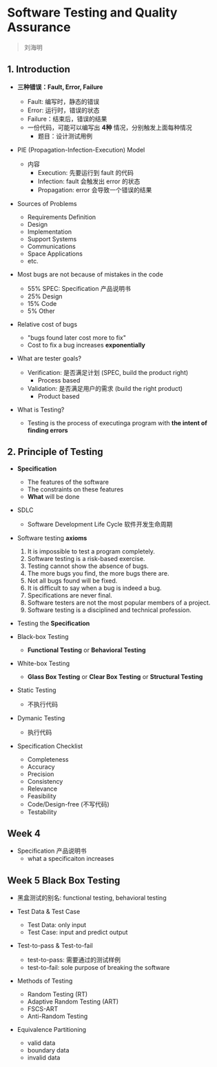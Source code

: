 # Software Testing and Quality Assurance

> 刘海明

## 1. Introduction

* **三种错误：Fault, Error, Failure**
  * Fault: 编写时，静态的错误
  * Error: 运行时，错误的状态
  * Failure：结束后，错误的结果
  * 一份代码，可能可以编写出 **4种** 情况，分别触发上面每种情况
    * 题目：设计测试用例

* PIE (Propagation-Infection-Execution) Model
  * 内容
    * Execution: 先要运行到 fault 的代码
    * Infection: fault 会触发出 error 的状态
    * Propagation: error 会导致一个错误的结果

* Sources of Problems
  * Requirements Definition
  * Design
  * Implementation
  * Support Systems
  * Communications
  * Space Applications
  * etc.

* Most bugs are not because of mistakes in the code
  * 55% SPEC: Specification 产品说明书
  * 25% Design
  * 15% Code
  * 5% Other

* Relative cost of bugs
  * "bugs found later cost more to fix"
  * Cost to fix a bug increases **exponentially**

* What are tester goals?
  * Verification: 是否满足计划 (SPEC, build the product right)
    * Process based
  * Validation: 是否满足用户的需求 (build the right product)
    * Product based

* What is Testing?
  * Testing is the process of executinga program with **the intent of finding errors**

## 2. Principle of Testing

* **Specification**
  * The features of the software
  * The constraints on these features
  * **What** will be done

* SDLC
  * Software Development Life Cycle 软件开发生命周期

* Software testing **axioms**
  1. It is impossible to test a program completely.
  2. Software testing is a risk-based exercise.
  3. Testing cannot show the absence of bugs.
  4. The more bugs you find, the more bugs there are.
  5. Not all bugs found will be fixed.
  6. It is difficult to say when a bug is indeed a bug.
  7. Specifications are never final.
  8. Software testers are not the most popular members of a project.
  9. Software testing is a disciplined and technical profession.

* Testing the **Specification**

* Black-box Testing
  * **Functional Testing** or **Behavioral Testing**
* White-box Testing
  * **Glass Box Testing** or **Clear Box Testing** or **Structural Testing**
* Static Testing
  * 不执行代码
* Dymanic Testing
  * 执行代码

* Specification Checklist
  * Completeness
  * Accuracy
  * Precision
  * Consistency
  * Relevance
  * Feasibility
  * Code/Design-free (不写代码)
  * Testability


## Week 4

* Specification 产品说明书
  * what a specificaiton increases

## Week 5 Black Box Testing

* 黑盒测试的别名: functional testing, behavioral testing

* Test Data & Test Case
  * Test Data: only input
  * Test Case: input and predict output

* Test-to-pass & Test-to-fail
  * test-to-pass: 需要通过的测试样例
  * test-to-fail: sole purpose of breaking the software

* Methods of Testing
  * Random Testing (RT)
  * Adaptive Random  Testing (ART)
  * FSCS-ART
  * Anti-Random Testing

* Equivalence Partitioning
  * valid data
  * boundary data
  * invalid data
